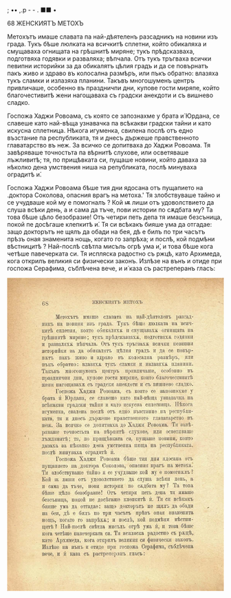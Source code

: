 ﻿;	•• ,.р - - .	■■ •

68	ЖЕНСКИЯТЪ МЕТОХЪ

Метохътъ имаше славата па най-дѣятеленъ разсадникъ на новини изъ града. Тукъ бѣше люлката на всичкитѣ сплетни, който обикаляха и смущаваха огнищата на грѣшнитѣ миряне; тукъ прѣдсказваха, подготвяха годявки и разваляха; вѣпчала. Отъ тукъ тръгваха всички певипни историйки за да обикалятъ цѣлия градъ и да се повърнатъ пакъ живо и здраво въ колосална размѣръ, или пъкъ обратно: влазяха тукъ сламки и излазяха планини. Такъвъ многошуменъ центръ привличаше, особенно въ праздничпи дни, купове гости миряпе, който благочестивитѣ жени нагощаваха съ градски анекдоти и съ вишнево сладко.

Госпожа Хаджи Ровоама, съ която се запознахме у брата и́ Юрдана, се славеше като най-вѣща узнавачка па всѣкакви градски тайни и като искусна сплетница. Нѣкога игуменка, свилена послѣ отъ едно възстание па республиката, тя и днесъ държеше правственното главатарство въ неж. За всичко се допитваха до Хаджи Ровоама. Тя завѣряваше точностьта па вѣрнитѣ слухове, или осветяваше лъжливитѣ; тя, по прищѣвката си, пущаше новини, който даваха за нѣколко дена умствения ниша на републиката, послѣ минуваха оградитѣ и́.

Госпожа Хаджи Ровоама бѣше тия дни ядосана отъ пущапието на .доктора Соколова, опасния врагъ на метоха.' Тя злобствуваше тайно и се учудваше кой му е помогналъ ? Кой ѭ лиши отъ удоволствието да слуша всѣки день, а и сама да тъче, пови истории по сѫдбата му? Та това бѣше цѣло безобразие! Отъ четири петь депа тя имаше безсъница, покой пе досѣгаше клепкитѣ и́. Тя си всѣкакъ бияше ума да отгадае: защо докторътъ не щялъ да обади на бея, дѣ е билъ по три часътъ прѣзъ оная знаменита нощь, когато го запрѣха; и послѣ, кой подмѣни вѣстницитѣ ? Най-послѣ свѣтла мисъль огрѣ ума и́, и това бѣше кога четѣше павечерката си. Тя испляска радостно съ ржцѣ, като Архимеда, кога открилъ великия си физически законъ. Излѣзе на вънъ и отиде при госпожа Серафима, съблѣчена вече, и и́ каза съ растреперанъ гласъ:

![original](../images/081.jpg)

